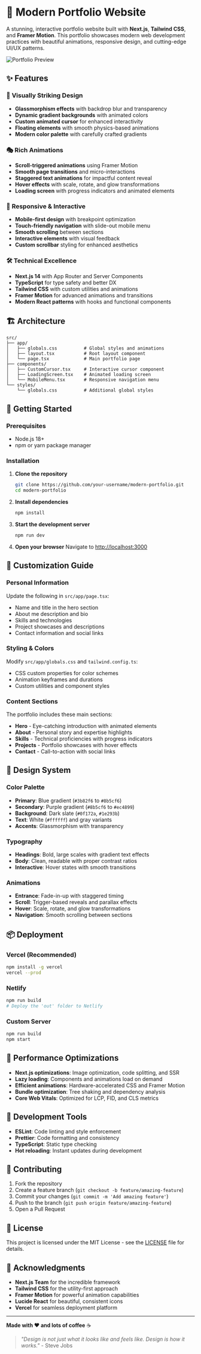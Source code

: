 # 🚀 Modern Portfolio Website

A stunning, interactive portfolio website built with **Next.js**, **Tailwind CSS**, and **Framer Motion**. This portfolio showcases modern web development practices with beautiful animations, responsive design, and cutting-edge UI/UX patterns.

![Portfolio Preview](https://via.placeholder.com/1200x600/1e293b/ffffff?text=Modern+Portfolio+Website)

## ✨ Features

### 🎨 **Visually Striking Design**
- **Glassmorphism effects** with backdrop blur and transparency
- **Dynamic gradient backgrounds** with animated colors
- **Custom animated cursor** for enhanced interactivity
- **Floating elements** with smooth physics-based animations
- **Modern color palette** with carefully crafted gradients

### 🎭 **Rich Animations**
- **Scroll-triggered animations** using Framer Motion
- **Smooth page transitions** and micro-interactions
- **Staggered text animations** for impactful content reveal
- **Hover effects** with scale, rotate, and glow transformations
- **Loading screen** with progress indicators and animated elements

### 📱 **Responsive & Interactive**
- **Mobile-first design** with breakpoint optimization
- **Touch-friendly navigation** with slide-out mobile menu
- **Smooth scrolling** between sections
- **Interactive elements** with visual feedback
- **Custom scrollbar** styling for enhanced aesthetics

### 🛠️ **Technical Excellence**
- **Next.js 14** with App Router and Server Components
- **TypeScript** for type safety and better DX
- **Tailwind CSS** with custom utilities and animations
- **Framer Motion** for advanced animations and transitions
- **Modern React patterns** with hooks and functional components

## 🏗️ **Architecture**

```
src/
├── app/
│   ├── globals.css          # Global styles and animations
│   ├── layout.tsx           # Root layout component
│   └── page.tsx             # Main portfolio page
├── components/
│   ├── CustomCursor.tsx     # Interactive cursor component
│   ├── LoadingScreen.tsx    # Animated loading screen
│   └── MobileMenu.tsx       # Responsive navigation menu
└── styles/
    └── globals.css          # Additional global styles
```

## 🚀 **Getting Started**

### Prerequisites
- Node.js 18+ 
- npm or yarn package manager

### Installation

1. **Clone the repository**
   ```bash
   git clone https://github.com/your-username/modern-portfolio.git
   cd modern-portfolio
   ```

2. **Install dependencies**
   ```bash
   npm install
   ```

3. **Start the development server**
   ```bash
   npm run dev
   ```

4. **Open your browser**
   Navigate to [http://localhost:3000](http://localhost:3000)

## 🎯 **Customization Guide**

### **Personal Information**
Update the following in `src/app/page.tsx`:
- Name and title in the hero section
- About me description and bio
- Skills and technologies
- Project showcases and descriptions
- Contact information and social links

### **Styling & Colors**
Modify `src/app/globals.css` and `tailwind.config.ts`:
- CSS custom properties for color schemes
- Animation keyframes and durations
- Custom utilities and component styles

### **Content Sections**
The portfolio includes these main sections:
- **Hero** - Eye-catching introduction with animated elements
- **About** - Personal story and expertise highlights
- **Skills** - Technical proficiencies with progress indicators
- **Projects** - Portfolio showcases with hover effects
- **Contact** - Call-to-action with social links

## 🎨 **Design System**

### **Color Palette**
- **Primary**: Blue gradient (`#3b82f6` to `#8b5cf6`)
- **Secondary**: Purple gradient (`#8b5cf6` to `#ec4899`)
- **Background**: Dark slate (`#0f172a`, `#1e293b`)
- **Text**: White (`#ffffff`) and gray variants
- **Accents**: Glassmorphism with transparency

### **Typography**
- **Headings**: Bold, large scales with gradient text effects
- **Body**: Clean, readable with proper contrast ratios
- **Interactive**: Hover states with smooth transitions

### **Animations**
- **Entrance**: Fade-in-up with staggered timing
- **Scroll**: Trigger-based reveals and parallax effects
- **Hover**: Scale, rotate, and glow transformations
- **Navigation**: Smooth scrolling between sections

## 📦 **Deployment**

### **Vercel (Recommended)**
```bash
npm install -g vercel
vercel --prod
```

### **Netlify**
```bash
npm run build
# Deploy the 'out' folder to Netlify
```

### **Custom Server**
```bash
npm run build
npm start
```

## 🧪 **Performance Optimizations**

- **Next.js optimizations**: Image optimization, code splitting, and SSR
- **Lazy loading**: Components and animations load on demand
- **Efficient animations**: Hardware-accelerated CSS and Framer Motion
- **Bundle optimization**: Tree shaking and dependency analysis
- **Core Web Vitals**: Optimized for LCP, FID, and CLS metrics

## 🔧 **Development Tools**

- **ESLint**: Code linting and style enforcement
- **Prettier**: Code formatting and consistency
- **TypeScript**: Static type checking
- **Hot reloading**: Instant updates during development

## 🤝 **Contributing**

1. Fork the repository
2. Create a feature branch (`git checkout -b feature/amazing-feature`)
3. Commit your changes (`git commit -m 'Add amazing feature'`)
4. Push to the branch (`git push origin feature/amazing-feature`)
5. Open a Pull Request

## 📄 **License**

This project is licensed under the MIT License - see the [LICENSE](LICENSE) file for details.

## 🙏 **Acknowledgments**

- **Next.js Team** for the incredible framework
- **Tailwind CSS** for the utility-first approach
- **Framer Motion** for powerful animation capabilities
- **Lucide React** for beautiful, consistent icons
- **Vercel** for seamless deployment platform

---

**Made with ❤️ and lots of coffee** ☕

> *"Design is not just what it looks like and feels like. Design is how it works."* - Steve Jobs 